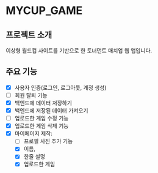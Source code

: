 # MYCUP_GAME

## 프로젝트 소개

이상형 월드컵 사이트를 기반으로 한 토너먼트 매치업 웹 앱입니다.

## 주요 기능

- [x] 사용자 인증(로그인, 로그아웃, 계정 생성)
- [ ] 회원 탈퇴 기능
- [x] 백엔드에 데이터 저장하기
- [x] 백엔드에 저장된 데이터 가져오기
- [ ] 업로드한 게임 수정 기능
- [x] 업로드한 게임 삭제 기능
- [x] 마이페이지 제작:
  - [ ] 프로필 사진 추가 기능
  - [x] 이름,
  - [x] 한줄 설명
  - [x] 업로드한 게임

